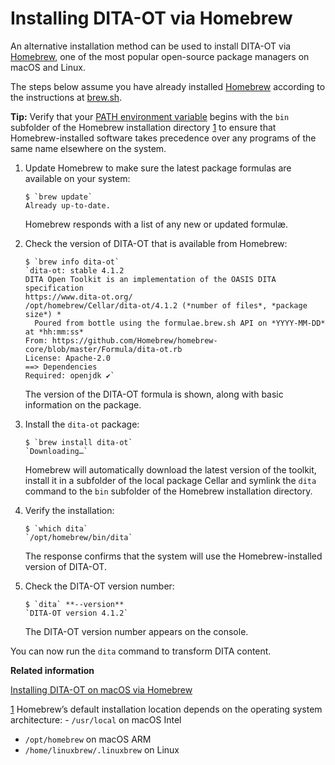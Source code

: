 # Installing DITA-OT via Homebrew

An alternative installation method can be used to install DITA-OT via [Homebrew](https://brew.sh), one of the most popular open-source package managers on macOS and Linux.

The steps below assume you have already installed [Homebrew](https://brew.sh) according to the instructions at [brew.sh](https://brew.sh).

**Tip:** Verify that your [PATH environment variable](https://en.wikipedia.org/wiki/PATH_(variable)) begins with the `bin` subfolder of the Homebrew installation directory [1](#fntarg_1.) to ensure that Homebrew-installed software takes precedence over any programs of the same name elsewhere on the system.

1.  Update Homebrew to make sure the latest package formulas are available on your system:

    ```syntax-bash
    $ `brew update`
    Already up-to-date.
    ```

    Homebrew responds with a list of any new or updated formulæ.

2.  Check the version of DITA-OT that is available from Homebrew:

    ```syntax-bash
    $ `brew info dita-ot`
    `dita-ot: stable 4.1.2
    DITA Open Toolkit is an implementation of the OASIS DITA specification
    https://www.dita-ot.org/
    /opt/homebrew/Cellar/dita-ot/4.1.2 (*number of files*, *package size*) *
      Poured from bottle using the formulae.brew.sh API on *YYYY-MM-DD* at *hh:mm:ss*
    From: https://github.com/Homebrew/homebrew-core/blob/master/Formula/dita-ot.rb
    License: Apache-2.0
    ==> Dependencies
    Required: openjdk ✔`
    
    ```

    The version of the DITA-OT formula is shown, along with basic information on the package.

3.  Install the `dita-ot` package:

    ```syntax-bash
    $ `brew install dita-ot`
    `Downloading…`
    ```

    Homebrew will automatically download the latest version of the toolkit, install it in a subfolder of the local package Cellar and symlink the `dita` command to the `bin` subfolder of the Homebrew installation directory.

4.  Verify the installation:

    ```syntax-bash
    $ `which dita`
    `/opt/homebrew/bin/dita`
    ```

    The response confirms that the system will use the Homebrew-installed version of DITA-OT.

5.  Check the DITA-OT version number:

    ```syntax-bash
    $ `dita` **--version**
    `DITA-OT version 4.1.2`
    ```

    The DITA-OT version number appears on the console.


You can now run the `dita` command to transform DITA content.

**Related information**  


[Installing DITA-OT on macOS via Homebrew](https://www.oxygenxml.com/events/2018/dita-ot_day.html#installing_DITA-OT_on_macOS_via_homebrew)

[1](#fnsrc_1.) Homebrew’s default installation location depends on the operating system architecture: -   `/usr/local` on macOS Intel
-   `/opt/homebrew` on macOS ARM
-   `/home/linuxbrew/.linuxbrew` on Linux



